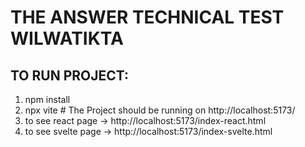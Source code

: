 # THE ANSWER TECHNICAL TEST WILWATIKTA

## TO RUN PROJECT:
1. npm install
2. npx vite # The Project should be running on http://localhost:5173/
3. to see react page -> http://localhost:5173/index-react.html
4. to see svelte page -> http://localhost:5173/index-svelte.html
